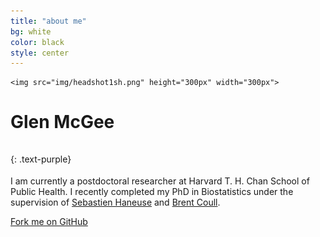 ```yaml
---
title: "about me"
bg: white
color: black
style: center
---
```



<!--<span class="fa-stack subtlecircle" style="font-size:100px; background:rgba(255,166,0,0.1)">-->
  <!--<i class="fa fa-circle fa-stack-2x text-white"></i>-->
    <img src="img/headshot1sh.png" height="300px" width="300px">
<!--</span>-->
 
# Glen McGee
{: .text-purple}
<span class="fa-stack subtlecircle" style="font-size:30px; background:black">
  <a href="mailto:glen_mcgee@hsph.harvard.edu"><i class="fa fa-envelope fa-stack-1x text-white"></i></a>
</span>
<span class="fa-stack subtlecircle" style="font-size:30px; background:black">
  <a href="https://github.com/glenmcgee"><i class="fa fa-github fa-stack-1x text-white"></i></a>
</span>


I am currently a postdoctoral researcher at Harvard T. H. Chan School of Public Health. I recently completed my PhD in Biostatistics under the supervision of [Sebastien Haneuse](https://www.hsph.harvard.edu/sebastien-haneuse/) and [Brent Coull](https://www.hsph.harvard.edu/brent-coull/).

<span id="forkongithub">
  <a href="{{ site.source_link }}" class="bg-black">
    Fork me on GitHub
  </a>
</span>
